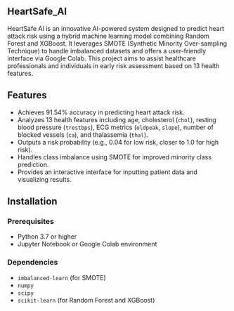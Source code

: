 ## HeartSafe_AI

HeartSafe AI is an innovative AI-powered system designed to predict heart attack risk using a hybrid machine learning model combining Random Forest and XGBoost. It leverages SMOTE (Synthetic Minority Over-sampling Technique) to handle imbalanced datasets and offers a user-friendly interface via Google Colab. This project aims to assist healthcare professionals and individuals in early risk assessment based on 13 health features.

## Features
- Achieves 91.54% accuracy in predicting heart attack risk.
- Analyzes 13 health features including age, cholesterol (`chol`), resting blood pressure (`trestbps`), ECG metrics (`oldpeak`, `slope`), number of blocked vessels (`ca`), and thalassemia (`thal`).
- Outputs a risk probability (e.g., 0.04 for low risk, closer to 1.0 for high risk).
- Handles class imbalance using SMOTE for improved minority class prediction.
- Provides an interactive interface for inputting patient data and visualizing results.

## Installation

### Prerequisites
- Python 3.7 or higher
- Jupyter Notebook or Google Colab environment

### Dependencies
- `imbalanced-learn` (for SMOTE)
- `numpy`
- `scipy`
- `scikit-learn` (for Random Forest and XGBoost)
